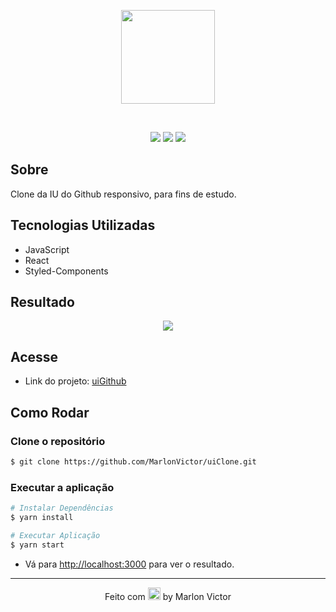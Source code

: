 <p align="center">
  <img src="https://image.flaticon.com/icons/svg/2111/2111425.svg" width="150px">
</p><br/>

<p align="center">
  <img src="https://img.shields.io/netlify/8dcf5f7b-1426-4efd-bf39-3cb9f856fb51?color=%23000&logo=Netlify&style=flat-square">
  <img src="https://img.shields.io/github/repo-size/MarlonVictor/uiClone?color=%23000&logo=GitHub&style=flat-square">
  <img src="https://img.shields.io/github/stars/MarlonVictor/uiClone?color=%23000&style=flat-square&logo=github">
</p>

## Sobre
Clone da IU do Github responsivo, para fins de estudo.  

## Tecnologias Utilizadas
* JavaScript
* React
* Styled-Components

## Resultado
<p align="center">
  <img src="https://user-images.githubusercontent.com/62356988/91336018-a27ee000-e7a7-11ea-8e1d-38f4eb4f69c9.gif">
</p>

## Acesse
* Link do projeto: [uiGithub](https://uigithub.netlify.app/)  

## Como Rodar
### Clone o repositório
```bash
$ git clone https://github.com/MarlonVictor/uiClone.git
```

### Executar a aplicação
```bash
# Instalar Dependências
$ yarn install

# Executar Aplicação 
$ yarn start
```
* Vá para [http://localhost:3000](http://localhost:3000/) para ver o resultado.

___
<p align="center">
  Feito com <img src="https://github.githubassets.com/images/icons/emoji/unicode/1f49c.png" width="20px"> by Marlon Victor
</p>
